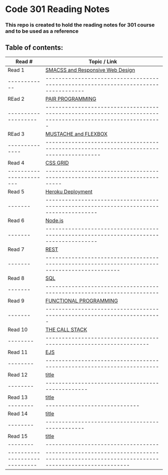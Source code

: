 # Code 301 Reading Notes

### This repo is created to hold the reading notes for 301 course and to be used as a reference

## Table of contents:

Read # | Topic / Link
---------|-------------
Read 1 | [SMACSS and Responsive Web Design](https://hishamalnaji.github.io/reading-notes-301/read01)
------------|----------------------------------------------------------------------------------
REad 2 | [PAIR PROGRAMMING](https://hishamalnaji.github.io/reading-notes-301/read02)
-------------------|----------------------------------------------------------------------------------------------------------
REad 3 | [MUSTACHE and FLEXBOX](https://hishamalnaji.github.io/reading-notes-301/read03)
--------------|---------------------------------------------------------------------------------------
Read 4 | [CSS GRID](https://hishamalnaji.github.io/reading-notes-301/read04)
-----------------------|---------------------------------------------------------------------------
Read 5 | [Heroku Deployment](https://hishamalnaji.github.io/reading-notes-301/read05)
-------|--------------------------------------------------------------------------------------
Read 6 | [Node.js](https://hishamalnaji.github.io/reading-notes-301/read06)
-------|--------------------------------------------------------------------------------------
Read 7 | [REST](https://hishamalnaji.github.io/reading-notes-301/read07)
-------|---------------------------------------------------------------------------------------------
Read 8 | [SQL](https://hishamalnaji.github.io/reading-notes-301/read08)
-------|----------------------------------------------------------------------
Read 9 | [FUNCTIONAL PROGRAMMING](https://hishamalnaji.github.io/reading-notes-301/read09)
-------|-----------------------------------------------------------------------
Read 10 | [THE CALL STACK](https://hishamalnaji.github.io/reading-notes-301/read10)
--------|-------------------------------------------------------------------
Read 11 | [EJS](https://hishamalnaji.github.io/reading-notes-301/read11)
--------|----------------------------------------------------------------------
Read 12 | [title](url)
--------|------------------------------------------------
Read 13 | [title](url)
--------|-----------------------------
Read 14 | [title](url)
--------|-----------------------------------------------
Read 15 | [title](url)
--------|-----------------------------------
-----------------------------|------------------------------------------------------------------------------------------------
